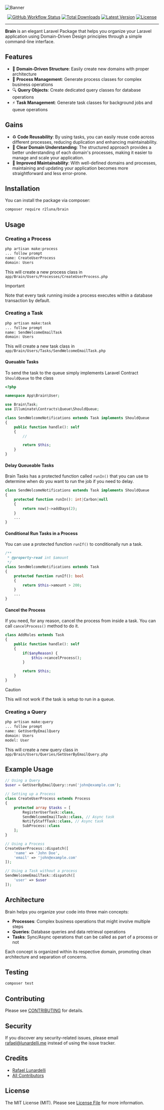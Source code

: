 ![Banner](https://github.com/user-attachments/assets/35c6a96d-bebb-40c5-b20b-5bce9a915fe0)

<p align="center">
    <a href="https://github.com/r2luna/brain/actions"><img alt="GitHub Workflow Status" src="https://img.shields.io/github/actions/workflow/status/r2luna/brain/tests.yml"></a>
    <a href="https://packagist.org/packages/r2luna/brain"><img alt="Total Downloads" src="https://img.shields.io/packagist/dt/r2luna/brain"></a>
    <a href="https://packagist.org/packages/r2luna/brain"><img alt="Latest Version" src="https://img.shields.io/packagist/v/r2luna/brain"></a>
    <a href="https://packagist.org/packages/r2luna/brain"><img alt="License" src="https://img.shields.io/packagist/l/r2luna/brain"></a>
</p>

---

**Brain** is an elegant Laravel Package that helps you organize your Laravel application using Domain-Driven Design principles through a simple command-line interface.

## Features

-   🎯 **Domain-Driven Structure**: Easily create new domains with proper architecture
-   🔄 **Process Management**: Generate process classes for complex business operations
-   🔍 **Query Objects**: Create dedicated query classes for database operations
-   ⚡ **Task Management**: Generate task classes for background jobs and queue operations

## Gains

-   ♻️ **Code Reusability**: By using tasks, you can easily reuse code across different processes, reducing duplication and enhancing maintainability.
-   🧩 **Clear Domain Understanding**: The structured approach provides a better understanding of each domain's processes, making it easier to manage and scale your application.
-   🔧 **Improved Maintainability**: With well-defined domains and processes, maintaining and updating your application becomes more straightforward and less error-prone.

## Installation

You can install the package via composer:

```bash
composer require r2luna/brain
```

## Usage

### Creating a Process

```bash
php artisan make:process
... follow prompt
name: CreateUserProcess
domain: Users
```

This will create a new process class in `app/Brain/Users/Processes/CreateUserProcess.php`

> [!IMPORTANT] 
> Note that every task running inside a process executes within a database transaction by default.

### Creating a Task

```bash
php artisan make:task
... follow prompt
name: SendWelcomeEmailTask
domain: Users
```

This will create a new task class in `app/Brain/Users/Tasks/SendWelcomeEmailTask.php`

#### Queuable Tasks

To send the task to the queue simply implements Laravel Contract `ShouldQueue` to the class

```php
<?php

namespace App\Brain\User;

use Brain\Task;
use Illuminate\Contracts\Queue\ShouldQueue;

class SendWelcomeNotifications extends Task implements ShouldQueue
{
    public function handle(): self
    {
        //

        return $this;
    }
}
```

#### Delay Queueable Tasks

Brain Tasks has a protected function called `runIn()` that you can use to determine when do you want to run the job if you need to delay.

```php
class SendWelcomeNotifications extends Task implements ShouldQueue
{
    protected function runIn(): int|Carbon|null
    {
        return now()->addDays(2);
    }
    ...
}
```

#### Conditional Run Tasks in a Process

You can use a protected function `runIf()` to conditionally run a task.

```php
/**
 * @property-read int $amount
 */
class SendWelcomeNotifications extends Task
{
    protected function runIf(): bool
    {
        return $this->amount > 200;
    }
    ...
}
```

#### Cancel the Process

If you need, for any reason, cancel the process from inside a task. You can call `cancelProcess()` method to do it.

```php
class AddRoles extends Task
{
    public function handle(): self
    {
        if($anyReason) {
            $this->cancelProcess();
        }

        return $this;
    }
}
```

> [!CAUTION]
> This will not work if the task is setup to run in a queue.

### Creating a Query

```bash
php artisan make:query
... follow prompt
name: GetUserByEmailQuery
domain: Users
model: User
```

This will create a new query class in `app/Brain/Users/Queries/GetUserByEmailQuery.php`

## Example Usage

```php
// Using a Query
$user = GetUserByEmailQuery::run('john@example.com');

// Setting up a Process
class CreateUserProcess extends Process
{
    protected array $tasks = [
        RegisterUserTask::class,
        SendWelcomeEmailTask::class, // Async task
        NotifyStaffTask::class, // Async task
        SubProcess::class
    ];
}

// Using a Process
CreateUserProcess::dispatch([
    'name' => 'John Doe',
    'email' => 'john@example.com'
]);

// Using a Task without a process
SendWelcomeEmailTask::dispatch([
    'user' => $user
]);
```

## Architecture

Brain helps you organize your code into three main concepts:

-   **Processes**: Complex business operations that might involve multiple steps
-   **Queries**: Database queries and data retrieval operations
-   **Tasks**: Sync/Async operations that can be called as part of a process or not

Each concept is organized within its respective domain, promoting clean architecture and separation of concerns.

## Testing

```bash
composer test
```

## Contributing

Please see [CONTRIBUTING](CONTRIBUTING.md) for details.

## Security

If you discover any security-related issues, please email rafael@lunardelli.me instead of using the issue tracker.

## Credits

-   [Rafael Lunardelli](https://github.com/r2luna)
-   [All Contributors](../../contributors)

## License

The MIT License (MIT). Please see [License File](LICENSE.md) for more information.

